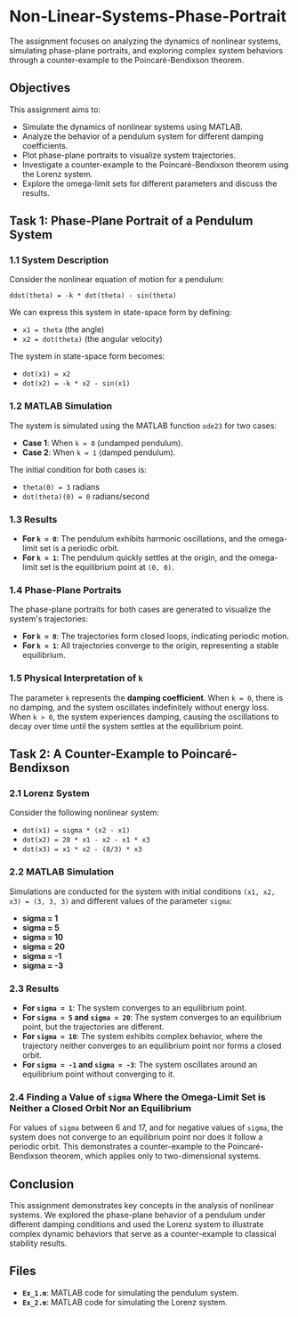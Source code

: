 # Non-Linear-Systems-Phase-Portrait

The assignment focuses on analyzing the dynamics of nonlinear systems, simulating phase-plane portraits, and exploring complex system behaviors through a counter-example to the Poincaré-Bendixson theorem.

## Objectives

This assignment aims to:
- Simulate the dynamics of nonlinear systems using MATLAB.
- Analyze the behavior of a pendulum system for different damping coefficients.
- Plot phase-plane portraits to visualize system trajectories.
- Investigate a counter-example to the Poincaré-Bendixson theorem using the Lorenz system.
- Explore the omega-limit sets for different parameters and discuss the results.

## Task 1: Phase-Plane Portrait of a Pendulum System

### 1.1 System Description

Consider the nonlinear equation of motion for a pendulum:

`ddot(theta) = -k * dot(theta) - sin(theta)`

We can express this system in state-space form by defining:

- `x1 = theta` (the angle)
- `x2 = dot(theta)` (the angular velocity)

The system in state-space form becomes:

- `dot(x1) = x2`
- `dot(x2) = -k * x2 - sin(x1)`

### 1.2 MATLAB Simulation

The system is simulated using the MATLAB function `ode23` for two cases:
- **Case 1**: When `k = 0` (undamped pendulum).
- **Case 2**: When `k = 1` (damped pendulum).

The initial condition for both cases is:
- `theta(0) = 3` radians
- `dot(theta)(0) = 0` radians/second

### 1.3 Results

- **For `k = 0`**: The pendulum exhibits harmonic oscillations, and the omega-limit set is a periodic orbit.
- **For `k = 1`**: The pendulum quickly settles at the origin, and the omega-limit set is the equilibrium point at `(0, 0)`.

### 1.4 Phase-Plane Portraits

The phase-plane portraits for both cases are generated to visualize the system's trajectories:
- **For `k = 0`**: The trajectories form closed loops, indicating periodic motion.
- **For `k = 1`**: All trajectories converge to the origin, representing a stable equilibrium.

### 1.5 Physical Interpretation of `k`

The parameter `k` represents the **damping coefficient**. When `k = 0`, there is no damping, and the system oscillates indefinitely without energy loss. When `k > 0`, the system experiences damping, causing the oscillations to decay over time until the system settles at the equilibrium point.

## Task 2: A Counter-Example to Poincaré-Bendixson

### 2.1 Lorenz System

Consider the following nonlinear system:

- `dot(x1) = sigma * (x2 - x1)`
- `dot(x2) = 28 * x1 - x2 - x1 * x3`
- `dot(x3) = x1 * x2 - (8/3) * x3`

### 2.2 MATLAB Simulation

Simulations are conducted for the system with initial conditions `(x1, x2, x3) = (3, 3, 3)` and different values of the parameter `sigma`:
- **sigma = 1**
- **sigma = 5**
- **sigma = 10**
- **sigma = 20**
- **sigma = -1**
- **sigma = -3**

### 2.3 Results

- **For `sigma = 1`**: The system converges to an equilibrium point.
- **For `sigma = 5` and `sigma = 20`**: The system converges to an equilibrium point, but the trajectories are different.
- **For `sigma = 10`**: The system exhibits complex behavior, where the trajectory neither converges to an equilibrium point nor forms a closed orbit.
- **For `sigma = -1` and `sigma = -3`**: The system oscillates around an equilibrium point without converging to it.

### 2.4 Finding a Value of `sigma` Where the Omega-Limit Set is Neither a Closed Orbit Nor an Equilibrium

For values of `sigma` between 6 and 17, and for negative values of `sigma`, the system does not converge to an equilibrium point nor does it follow a periodic orbit. This demonstrates a counter-example to the Poincaré-Bendixson theorem, which applies only to two-dimensional systems.

## Conclusion

This assignment demonstrates key concepts in the analysis of nonlinear systems. We explored the phase-plane behavior of a pendulum under different damping conditions and used the Lorenz system to illustrate complex dynamic behaviors that serve as a counter-example to classical stability results.

## Files

- **`Ex_1.m`**: MATLAB code for simulating the pendulum system.
- **`Ex_2.m`**: MATLAB code for simulating the Lorenz system.
